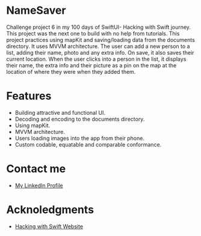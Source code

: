 # NameSaver 
Challenge project 6 in my 100 days of SwiftUI- Hacking with Swift journey. This project was the next one to build with no help from tutorials. 
This project practices using mapKit and saving/loading data from the documents directory. It uses MVVM architecture. 
The user can add a new person to a list, adding their name, photo and any extra info. On save, it also saves their current location. 
When the user clicks into a person in the list, it displays their name, the extra info and their picture as a pin on the map at the location of where they were when they added them.
# Features
- Building attractive and functional UI.
- Decoding and encoding to the documents directory.
- Using mapKit.
- MVVM architecture.
- Users loading images into the app from their phone.
- Custom codable, equatable and comparable conformance.
# Contact me
- [My LinkedIn Profile](https://www.linkedin.com/in/grace-couch-b67786334/) 
# Acknoledgments
- [Hacking with Swift Website](https://www.hackingwithswift.com)
